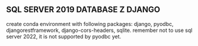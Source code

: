 ## SQL SERVER 2019 DATABASE Z DJANGO
create conda environment with following packages:
django, pyodbc, djangorestframework, django-cors-headers, sqlite.
remember not to use sql server 2022, it is not supported by pyodbc yet.

